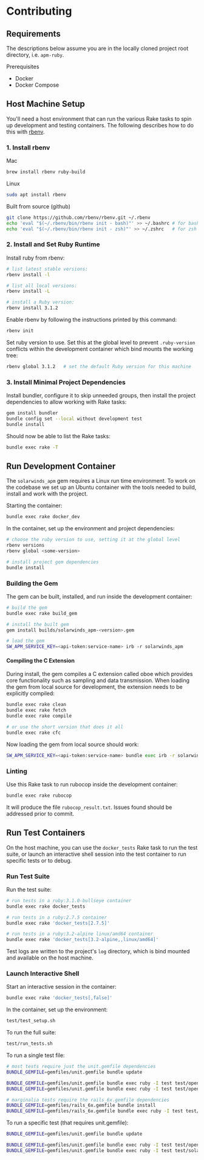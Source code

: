 # Contributing

## Requirements

The descriptions below assume you are in the locally cloned project root directory, i.e. `apm-ruby`.

Prerequisites

* Docker
* Docker Compose

## Host Machine Setup

You'll need a host environment that can run the various Rake tasks to spin up development and testing containers. The following describes how to do this with [rbenv](https://github.com/rbenv/rbenv).

### 1. Install rbenv

Mac

```bash
brew install rbenv ruby-build
```

Linux

```bash
sudo apt install rbenv
```

Built from source (github)

```bash
git clone https://github.com/rbenv/rbenv.git ~/.rbenv
echo 'eval "$(~/.rbenv/bin/rbenv init - bash)"' >> ~/.bashrc # for bash
echo 'eval "$(~/.rbenv/bin/rbenv init - zsh)"' >> ~/.zshrc   # for zsh
```

### 2. Install and Set Ruby Runtime

Install ruby from rbenv:

```bash
# list latest stable versions:
rbenv install -l

# list all local versions:
rbenv install -L

# install a Ruby version:
rbenv install 3.1.2
```

Enable rbenv by following the instructions printed by this command:

```bash
rbenv init
```

Set ruby version to use.  Set this at the global level to prevent `.ruby-version` conflicts within the development container which bind mounts the working tree:

```bash
rbenv global 3.1.2   # set the default Ruby version for this machine
```

### 3. Install Minimal Project Dependencies

Install bundler, configure it to skip unneeded groups, then install the project dependencies to allow working with Rake tasks:

```bash
gem install bundler
bundle config set --local without development test
bundle install
```

Should now be able to list the Rake tasks:

```bash
bundle exec rake -T
```

## Run Development Container

The `solarwinds_apm` gem requires a Linux run time environment. To work on the codebase we set up an Ubuntu container with the tools needed to build, install and work with the project.

Starting the container:

```bash
bundle exec rake docker_dev
```

In the container, set up the environment and project dependencies:

```bash
# choose the ruby version to use, setting it at the global level
rbenv versions
rbenv global <some-version>

# install project gem dependencies
bundle install
```

### Building the Gem

The gem can be built, installed, and run inside the development container:

```bash
# build the gem
bundle exec rake build_gem

# install the built gem
gem install builds/solarwinds_apm-<version>.gem

# load the gem
SW_APM_SERVICE_KEY=<api-token:service-name> irb -r solarwinds_apm
```

#### Compiling the C Extension

During install, the gem compiles a C extension called oboe which provides core functionality such as sampling and data transmission.  When loading the gem from local source for development, the extension needs to be explicitly compiled:

```bash
bundle exec rake clean
bundle exec rake fetch
bundle exec rake compile

# or use the short version that does it all
bundle exec rake cfc
```

Now loading the gem from local source should work:

```bash
SW_APM_SERVICE_KEY=<api-token:service-name> bundle exec irb -r solarwinds_apm
```

### Linting

Use this Rake task to run rubocop inside the development container:

```bash
bundle exec rake rubocop
```

It will produce the file `rubocop_result.txt`.  Issues found should be addressed prior to commit.

## Run Test Containers

On the host machine, you can use the `docker_tests` Rake task to run the test suite, or launch an interactive shell session into the test container to run specific tests or to debug.

### Run Test Suite

Run the test suite:

```bash
# run tests in a ruby:3.1.0-bullseye container
bundle exec rake docker_tests

# run tests in a ruby:2.7.5 container
bundle exec rake 'docker_tests[2.7.5]'

# run tests in a ruby:3.2-alpine linux/amd64 container
bundle exec rake 'docker_tests[3.2-alpine,,linux/amd64]'
```

Test logs are written to the project's `log` directory, which is bind mounted and available on the host machine.

### Launch Interactive Shell

Start an interactive session in the container:

```bash
bundle exec rake 'docker_tests[,false]'
```

In the container, set up the environment:

```bash
test/test_setup.sh
```

To run the full suite:

```bash
test/run_tests.sh
```

To run a single test file:

```bash
# most tests require just the unit.gemfile dependencies
BUNDLE_GEMFILE=gemfiles/unit.gemfile bundle update

BUNDLE_GEMFILE=gemfiles/unit.gemfile bundle exec ruby -I test test/opentelemetry/solarwinds_exporter_test.rb
BUNDLE_GEMFILE=gemfiles/unit.gemfile bundle exec ruby -I test test/opentelemetry/solarwinds_propagator_test.rb

# marginalia tests require the rails_6x.gemfile dependencies
BUNDLE_GEMFILE=gemfiles/rails_6x.gemfile bundle install
BUNDLE_GEMFILE=gemfiles/rails_6x.gemfile bundle exec ruby -I test test/support/swomarginalia/swomarginalia_test.rb
```

To run a specific test (that requires unit.gemfile):

```bash
BUNDLE_GEMFILE=gemfiles/unit.gemfile bundle update

BUNDLE_GEMFILE=gemfiles/unit.gemfile bundle exec ruby -I test test/opentelemetry/solarwinds_exporter_test.rb -n /test_build_meta_data/
BUNDLE_GEMFILE=gemfiles/unit.gemfile bundle exec ruby -I test test/solarwinds_apm/otel_config_test.rb -n /test_resolve_propagators_with_defaults/
```
